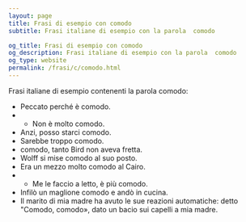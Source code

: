 ```yaml
---
layout: page
title: Frasi di esempio con comodo 
subtitle: Frasi italiane di esempio con la parola  comodo

og_title: Frasi di esempio con comodo 
og_description: Frasi italiane di esempio con la parola  comodo
og_type: website
permalink: /frasi/c/comodo.html
---
```


Frasi italiane di esempio contenenti la parola comodo:


- Peccato perché è comodo.
- - Non è molto comodo.
- Anzi, posso starci comodo.
- Sarebbe troppo comodo.
- comodo, tanto Bird non aveva fretta.
- Wolff si mise comodo al suo posto.
- Era un mezzo molto comodo al Cairo.
- - Me le faccio a letto, è più comodo.
- Infilò un maglione comodo e andò in cucina.
- Il marito di mia madre ha avuto le sue reazioni automatiche: detto "Comodo, comodo», dato un bacio sui capelli a mia madre.
